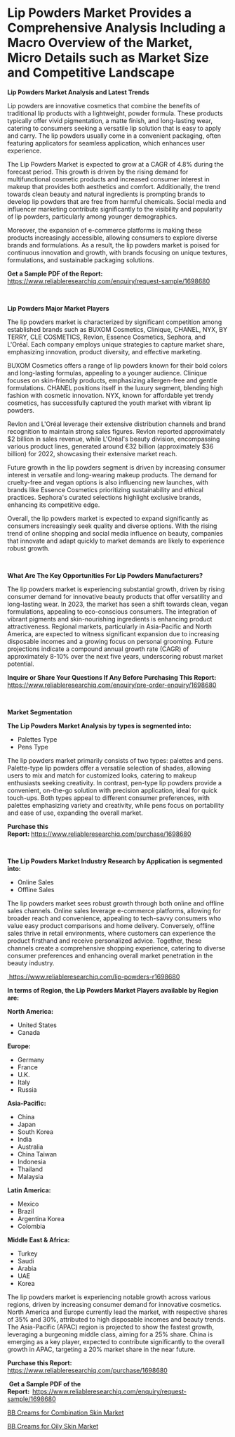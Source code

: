 <p><h1>Lip Powders Market Provides a Comprehensive Analysis Including a Macro Overview of the Market, Micro Details such as Market Size and Competitive Landscape</h1></p><p><strong>Lip Powders Market Analysis and Latest Trends</strong></p>
<p><p>Lip powders are innovative cosmetics that combine the benefits of traditional lip products with a lightweight, powder formula. These products typically offer vivid pigmentation, a matte finish, and long-lasting wear, catering to consumers seeking a versatile lip solution that is easy to apply and carry. The lip powders usually come in a convenient packaging, often featuring applicators for seamless application, which enhances user experience.</p><p>The Lip Powders Market is expected to grow at a CAGR of 4.8% during the forecast period. This growth is driven by the rising demand for multifunctional cosmetic products and increased consumer interest in makeup that provides both aesthetics and comfort. Additionally, the trend towards clean beauty and natural ingredients is prompting brands to develop lip powders that are free from harmful chemicals. Social media and influencer marketing contribute significantly to the visibility and popularity of lip powders, particularly among younger demographics.</p><p>Moreover, the expansion of e-commerce platforms is making these products increasingly accessible, allowing consumers to explore diverse brands and formulations. As a result, the lip powders market is poised for continuous innovation and growth, with brands focusing on unique textures, formulations, and sustainable packaging solutions.</p></p>
<p><strong>Get a Sample PDF of the Report:&nbsp;</strong> <a href="https://www.reliableresearchiq.com/enquiry/request-sample/1698680?utm_campaign=1087&utm_medium=2&utm_source=Github&utm_content=ia&utm_term=07022025&utm_id=lip-powders">https://www.reliableresearchiq.com/enquiry/request-sample/1698680</a></p>
<p>&nbsp;</p>
<p><strong>Lip Powders Major Market Players</strong></p>
<p><p>The lip powders market is characterized by significant competition among established brands such as BUXOM Cosmetics, Clinique, CHANEL, NYX, BY TERRY, CLE COSMETICS, Revlon, Essence Cosmetics, Sephora, and L'Oréal. Each company employs unique strategies to capture market share, emphasizing innovation, product diversity, and effective marketing.</p><p>BUXOM Cosmetics offers a range of lip powders known for their bold colors and long-lasting formulas, appealing to a younger audience. Clinique focuses on skin-friendly products, emphasizing allergen-free and gentle formulations. CHANEL positions itself in the luxury segment, blending high fashion with cosmetic innovation. NYX, known for affordable yet trendy cosmetics, has successfully captured the youth market with vibrant lip powders.</p><p>Revlon and L'Oréal leverage their extensive distribution channels and brand recognition to maintain strong sales figures. Revlon reported approximately $2 billion in sales revenue, while L'Oréal's beauty division, encompassing various product lines, generated around €32 billion (approximately $36 billion) for 2022, showcasing their extensive market reach.</p><p>Future growth in the lip powders segment is driven by increasing consumer interest in versatile and long-wearing makeup products. The demand for cruelty-free and vegan options is also influencing new launches, with brands like Essence Cosmetics prioritizing sustainability and ethical practices. Sephora's curated selections highlight exclusive brands, enhancing its competitive edge.</p><p>Overall, the lip powders market is expected to expand significantly as consumers increasingly seek quality and diverse options. With the rising trend of online shopping and social media influence on beauty, companies that innovate and adapt quickly to market demands are likely to experience robust growth.</p></p>
<p>&nbsp;</p>
<p><strong>What Are The Key Opportunities For Lip Powders Manufacturers?</strong></p>
<p><p>The lip powders market is experiencing substantial growth, driven by rising consumer demand for innovative beauty products that offer versatility and long-lasting wear. In 2023, the market has seen a shift towards clean, vegan formulations, appealing to eco-conscious consumers. The integration of vibrant pigments and skin-nourishing ingredients is enhancing product attractiveness. Regional markets, particularly in Asia-Pacific and North America, are expected to witness significant expansion due to increasing disposable incomes and a growing focus on personal grooming. Future projections indicate a compound annual growth rate (CAGR) of approximately 8-10% over the next five years, underscoring robust market potential.</p></p>
<p><strong>Inquire or Share Your Questions If Any Before Purchasing This Report:</strong> <a href="https://www.reliableresearchiq.com/enquiry/pre-order-enquiry/1698680?utm_campaign=1087&utm_medium=2&utm_source=Github&utm_content=ia&utm_term=07022025&utm_id=lip-powders">https://www.reliableresearchiq.com/enquiry/pre-order-enquiry/1698680</a></p>
<p>&nbsp;</p>
<p><strong>Market Segmentation</strong></p>
<p><strong>The Lip Powders Market Analysis by types is segmented into:</strong></p>
<p><ul><li>Palettes Type</li><li>Pens Type</li></ul></p>
<p><p>The lip powders market primarily consists of two types: palettes and pens. Palette-type lip powders offer a versatile selection of shades, allowing users to mix and match for customized looks, catering to makeup enthusiasts seeking creativity. In contrast, pen-type lip powders provide a convenient, on-the-go solution with precision application, ideal for quick touch-ups. Both types appeal to different consumer preferences, with palettes emphasizing variety and creativity, while pens focus on portability and ease of use, expanding the overall market.</p></p>
<p><strong>Purchase this Report:&nbsp;</strong><a href="https://www.reliableresearchiq.com/purchase/1698680?utm_campaign=1087&utm_medium=2&utm_source=Github&utm_content=ia&utm_term=07022025&utm_id=lip-powders">https://www.reliableresearchiq.com/purchase/1698680</a></p>
<p>&nbsp;</p>
<p><strong>The Lip Powders Market Industry Research by Application is segmented into:</strong></p>
<p><ul><li>Online Sales</li><li>Offline Sales</li></ul></p>
<p><p>The lip powders market sees robust growth through both online and offline sales channels. Online sales leverage e-commerce platforms, allowing for broader reach and convenience, appealing to tech-savvy consumers who value easy product comparisons and home delivery. Conversely, offline sales thrive in retail environments, where customers can experience the product firsthand and receive personalized advice. Together, these channels create a comprehensive shopping experience, catering to diverse consumer preferences and enhancing overall market penetration in the beauty industry.</p></p>
<p><a href="https://www.reliableresearchiq.com/lip-powders-r1698680?utm_campaign=1087&utm_medium=2&utm_source=Github&utm_content=ia&utm_term=07022025&utm_id=lip-powders">&nbsp;https://www.reliableresearchiq.com/lip-powders-r1698680</a></p>
<p><strong>In terms of Region, the Lip Powders Market Players available by Region are:</strong></p>
<p>
    <p> <strong> North America: </strong>
        <ul>
            <li>United States</li>
            <li>Canada</li>
        </ul>
        </p> 
    <p> <strong> Europe: </strong>
        <ul>
            <li>Germany</li>
            <li>France</li>
            <li>U.K.</li>
            <li>Italy</li>
            <li>Russia</li>
        </ul>
        </p> 
    <p> <strong> Asia-Pacific: </strong>
        <ul>
            <li>China</li>
            <li>Japan</li>
            <li>South Korea</li>
            <li>India</li>
            <li>Australia</li>
            <li>China Taiwan</li>
            <li>Indonesia</li>
            <li>Thailand</li>
            <li>Malaysia</li>
        </ul>
        </p> 
    <p> <strong> Latin America: </strong>
        <ul>
            <li>Mexico</li>
            <li>Brazil</li>
            <li>Argentina Korea</li>
            <li>Colombia</li>
        </ul>
        </p> 
    <p> <strong> Middle East & Africa: </strong>
        <ul>
            <li>Turkey</li>
            <li>Saudi</li>
            <li>Arabia</li>
            <li>UAE</li>
            <li>Korea</li>
        </ul>
    </p>
    </p>
<p><p>The lip powders market is experiencing notable growth across various regions, driven by increasing consumer demand for innovative cosmetics. North America and Europe currently lead the market, with respective shares of 35% and 30%, attributed to high disposable incomes and beauty trends. The Asia-Pacific (APAC) region is projected to show the fastest growth, leveraging a burgeoning middle class, aiming for a 25% share. China is emerging as a key player, expected to contribute significantly to the overall growth in APAC, targeting a 20% market share in the near future.</p></p>
<p><strong>Purchase this Report: </strong><a href="https://www.reliableresearchiq.com/purchase/1698680?utm_campaign=1087&utm_medium=2&utm_source=Github&utm_content=ia&utm_term=07022025&utm_id=lip-powders">https://www.reliableresearchiq.com/purchase/1698680</a></p>
<p>&nbsp;<strong>Get a Sample PDF of the Report:&nbsp;&nbsp;</strong><a href="https://www.reliableresearchiq.com/enquiry/request-sample/1698680?utm_campaign=1087&utm_medium=2&utm_source=Github&utm_content=ia&utm_term=07022025&utm_id=lip-powders">https://www.reliableresearchiq.com/enquiry/request-sample/1698680</a></p>
<p><strong></strong></p>
<p><p><a href="https://github.com/rrapajecundi/Market-Research-Report-List-1/blob/main/bb-creams-for-combination-skin-market.md?utm_campaign=1087&utm_medium=2&utm_source=Github&utm_content=ia&utm_term=07022025&utm_id=lip-powders">BB Creams for Combination Skin Market</a></p><p><a href="https://github.com/miottaredlin79/Market-Research-Report-List-1/blob/main/bb-creams-for-oily-skin-market.md?utm_campaign=1087&utm_medium=2&utm_source=Github&utm_content=ia&utm_term=07022025&utm_id=lip-powders">BB Creams for Oily Skin Market</a></p></p>